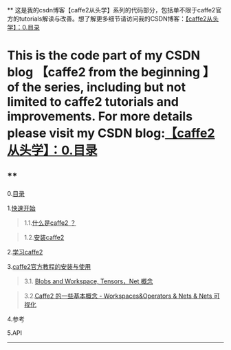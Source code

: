 ** 这是我的csdn博客【caffe2从头学】系列的代码部分，包括单不限于caffe2官方的tutorials解读与改善。想了解更多细节请访问我的CSDN博客：[【caffe2从头学】：0.目录](https://blog.csdn.net/weixin_37251044/article/details/82344428)
# This is the code part of my CSDN blog 【caffe2 from the beginning 】 of the series, including but not limited to caffe2 tutorials and improvements. For more details please visit my CSDN blog:[【caffe2从头学】：0.目录](https://blog.csdn.net/weixin_37251044/article/details/82344428)
**
---

 0.[目录](https://blog.csdn.net/weixin_37251044/article/details/82344428)

 1.[快速开始](https://blog.csdn.net/weixin_37251044/article/details/82344481)

> 1.1.[什么是caffe2 ？](https://blog.csdn.net/weixin_37251044/article/details/82344481)

> 1.2.[安装caffe2](https://blog.csdn.net/weixin_37251044/article/details/82259230)

 2.[学习caffe2](https://blog.csdn.net/weixin_37251044/article/details/82346301)

 3.[caffe2官方教程的安装与使用](https://blog.csdn.net/weixin_37251044/article/details/82352962)

>3.1. [Blobs and Workspace, Tensors，Net 概念](https://blog.csdn.net/weixin_37251044/article/details/82387868) 

>3.2.[Caffe2 的一些基本概念 - Workspaces&Operators & Nets & Nets 可视化](https://blog.csdn.net/weixin_37251044/article/details/82421521)

4.参考

5.API

---
